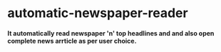 # automatic-newspaper-reader
#### It automatically read newspaper 'n' top headlines and and also open complete news arrticle as per user choice.
